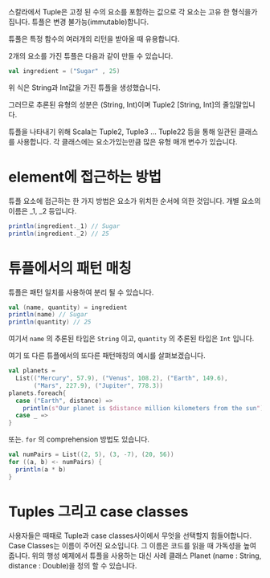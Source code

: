 스칼라에서 Tuple은 고정 된 수의 요소를 포함하는 값으로 각 요소는 고유 한 형식을가집니다. 튜플은 변경 불가능(immutable)합니다.

튜풀은 특정 함수의 여러개의 리턴을 받아올 때 유용합니다.

2개의 요소를 가진 튜플은 다음과 같이 만들 수 있습니다.

```scala
val ingredient = ("Sugar" , 25)
```

위 식은 String과 Int값을 가진 튜플을 생성했습니다.

그러므로 추론된 유형의 성분은 (String, Int)이며 Tuple2 [String, Int]의 줄임말입니다.

튜플을 나타내기 위해 Scala는 Tuple2, Tuple3 ... Tuple22 등을 통해 일관된 클래스를 사용합니다. 각 클래스에는 요소가있는만큼 많은 유형 매개 변수가 있습니다.



# element에 접근하는 방법

튜플 요소에 접근하는 한 가지 방법은 요소가 위치한 순서에 의한 것입니다. 개별 요소의 이름은 _1, _2 등입니다.

```scala
println(ingredient._1) // Sugar
println(ingredient._2) // 25
```

# 튜플에서의 패턴 매칭

튜플은 패턴 일치를 사용하여 분리 될 수 있습니다.

```scala
val (name, quantity) = ingredient
println(name) // Sugar
println(quantity) // 25
```

여기서 `name` 의 추론된 타입은 `String` 이고, `quantity` 의 추론된 타입은 `Int` 입니다.

여기 또 다른 튜플에서의 또다른 패턴매칭의 예시를 살펴보겠습니다.

```scala
val planets =
  List(("Mercury", 57.9), ("Venus", 108.2), ("Earth", 149.6),
       ("Mars", 227.9), ("Jupiter", 778.3))
planets.foreach{
  case ("Earth", distance) =>
    println(s"Our planet is $distance million kilometers from the sun")
  case _ =>
}
```

또는. `for` 의 comprehension 방법도 있습니다.

```scala
val numPairs = List((2, 5), (3, -7), (20, 56))
for ((a, b) <- numPairs) {
  println(a * b)
}
```

# Tuples 그리고 case classes

사용자들은 때때로 Tuple과 case classes사이에서 무엇을 선택할지 힘들어합니다. Case Classes는 이름이 주어진 요소입니다. 그 이름은 코드를 읽을 때 가독성을 높여줍니다. 위의 행성 예제에서 튜플을 사용하는 대신 사례 클래스 Planet (name : String, distance : Double)을 정의 할 수 있습니다.